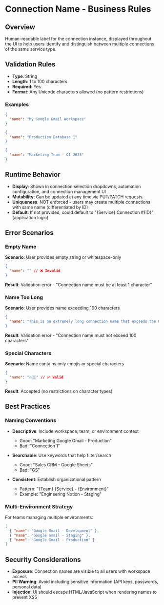 # Connection Name - Business Rules

## Overview

Human-readable label for the connection instance, displayed throughout the UI to help users identify and distinguish between multiple connections of the same service type.

## Validation Rules

- **Type**: String
- **Length**: 1 to 100 characters
- **Required**: Yes
- **Format**: Any Unicode characters allowed (no pattern restrictions)

### Examples

```json
{
  "name": "My Google Gmail Workspace"
}
```

```json
{
  "name": "Production Database 🚀"
}
```

```json
{
  "name": "Marketing Team - Q1 2025"
}
```

## Runtime Behavior

- **Display**: Shown in connection selection dropdowns, automation configuration, and connection management UI
- **Mutability**: Can be updated at any time via PUT/PATCH requests
- **Uniqueness**: NOT enforced - users may create multiple connections with same name (differentiated by ID)
- **Default**: If not provided, could default to "{Service} Connection #{ID}" (application logic)

## Error Scenarios

### Empty Name

**Scenario**: User provides empty string or whitespace-only

```json
{
  "name": "" // ❌ Invalid
}
```

**Result**: Validation error - "Connection name must be at least 1 character"

### Name Too Long

**Scenario**: User provides name exceeding 100 characters

```json
{
  "name": "This is an extremely long connection name that exceeds the maximum allowed length and should be rejected..." // ❌ 101+ chars
}
```

**Result**: Validation error - "Connection name must not exceed 100 characters"

### Special Characters

**Scenario**: Name contains only emojis or special characters

```json
{
  "name": "🔥🚀💯" // ✅ Valid
}
```

**Result**: Accepted (no restrictions on character types)

## Best Practices

### Naming Conventions

- **Descriptive**: Include workspace, team, or environment context
  - Good: "Marketing Google Gmail - Production"
  - Bad: "Connection 1"

- **Searchable**: Use keywords that help filter/search
  - Good: "Sales CRM - Google Sheets"
  - Bad: "GS"

- **Consistent**: Establish organizational pattern
  - Pattern: "{Team} {Service} - {Environment}"
  - Example: "Engineering Notion - Staging"

### Multi-Environment Strategy

For teams managing multiple environments:

```json
[
  { "name": "Google Gmail - Development" },
  { "name": "Google Gmail - Staging" },
  { "name": "Google Gmail - Production" }
]
```

## Security Considerations

- **Exposure**: Connection names are visible to all users with workspace access
- **PII Warning**: Avoid including sensitive information (API keys, passwords, personal data)
- **Injection**: UI should escape HTML/JavaScript when rendering names to prevent XSS

